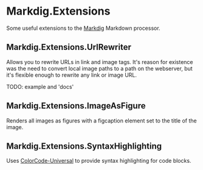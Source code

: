 # Markdig.Extensions
Some useful extensions to the [Markdig]() Markdown processor.

## Markdig.Extensions.UrlRewriter
Allows you to rewrite URLs in link and image tags. It's reason for existence was the need to convert local image paths to a path on the webserver, but it's flexible enough to rewrite any link or image URL.

TODO: example and 'docs'

## Markdig.Extensions.ImageAsFigure
Renders all images as figures with a figcaption element set to the title of the image.

## Markdig.Extensions.SyntaxHighlighting
Uses [ColorCode-Universal](https://github.com/WilliamABradley/ColorCode-Universal) to provide syntax highlighting for code blocks.
